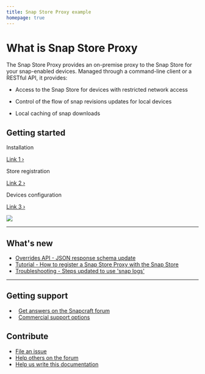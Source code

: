 ```yaml
---
title: Snap Store Proxy example
homepage: true
---
```


<div class="p-strip--image" style="background-image: url('https://assets.ubuntu.com/v1/4a3a6943-background.png')">
    <div class="p-content__row">
        <div class="col-8">
            <h1>What is Snap Store Proxy</h1>
            <p>The Snap Store Proxy provides an on-premise proxy to the Snap Store for your snap-enabled devices. Managed through a command-line client or a RESTful API, it provides:</p>
        </div>
    </div>
    <div class="p-content__row">
        <div class="col-4">
            <ul class="p-list">
                <li class="p-list__item is-ticked">Access to the Snap Store for devices with restricted network access</li>
            </ul>
        </div>
        <div class="col-4">
            <ul class="p-list">
                <li class="p-list__item is-ticked">Control of the flow of snap revisions updates for local devices</li>
            </ul>
        </div>
        <div class="col-4">
            <ul class="p-list">
                <li class="p-list__item is-ticked">Local caching of snap downloads</li>
            </ul>
        </div>
    </div>
</div>
<div class="p-strip">
    <div class="p-content__row">
        <div class="u-equal-height">
            <div class="col-6">
                <h2>Getting started</h2>
                <div>
                    <p>Installation</p>
                    <p><a href="#">Link 1&nbsp;&rsaquo;</a></p>
                </div>
                <div>
                    <p>Store registration</p>
                    <p><a href="#">Link 2&nbsp;&rsaquo;</a></p>
                </div>
                <div>
                    <p>Devices configuration</p>
                    <p><a href="#">Link 3&nbsp;&rsaquo;</a></p>
                </div>
            </div>
            <div class="col-6">
                <img style="border: 0; max-height: 20rem;" src="https://assets.ubuntu.com/v1/074862f8-snaps-hero.png">
            </div>
        </div>
        <hr class="is-deep">
        <div>
            <h2>What's new</h2>
            <ul class="p-list">
                <li class="p-list__item"><a class="p-link--external" href="#">Overrides API - JSON response schema update</a></li>
                <li class="p-list__item"><a class="p-link--external" href="#">Tutorial - How to register a Snap Store Proxy with the Snap Store</a></li>
                <li class="p-list__item"><a class="p-link--external" href="#">Troubleshooting - Steps updated to use 'snap logs'</a></li>
            </ul>
        </div>
        <hr class="is-deep">
        <div class="u-equal-height">
            <div class="col-6">
                <h2>Getting support</h2>
                <ul class="p-list">
                    <li class="p-list__item">
                        <i class="p-icon" style="background-image:url('https://assets.ubuntu.com/v1/422b612c-picto-forum-warmgrey.svg');
                        height:1.5rem;width: 1.5rem;top: 2px;margin-right:.5rem;"></i>
                        <a class="p-link--external" href="#">Get answers on the Snapcraft forum</a>
                    </li>
                    <li class="p-list__item">
                        <i class="p-icon" style="background-image:url('https://assets.ubuntu.com/v1/682e5989-picto-support-midaubergine.svg');
                        height:1.5rem;width: 1.5rem;top: 2px;margin-right:.5rem;"></i>
                        <a class="p-link--external" href="#">Commercial support options</a>
                    </li>
                </ul>
            </div>
            <div class="col-6">
                <h2>Contribute</h2>
                <ul class="p-list">
                    <li class="p-list__item"><a class="p-link--external" href="#">File an issue</a></li>
                    <li class="p-list__item--deep"><a class="p-link--external" href="#">Help others on the forum</a></li>
                    <li class="p-list__item"><a class="p-link--external" href="#">Help us write this documentation</a></li>
                </ul>
            </div>
        </div>
    </div>
</div>
